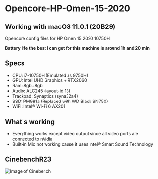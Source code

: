# Opencore-HP-Omen-15-2020
## Working with macOS 11.0.1 (20B29)
Opencore config files for HP Omen 15 2020 10750H

**Battery life the best I can get for this machine is around 1h and 20 min**

## Specs
* CPU: i7-10750H (Emulated as 9750H)
* GPU: Intel UHD Graphics + RTX2060
* Ram: 8gb+8gb
* Audio: ALC245 (layout-id 13)
* Trackpad: Synaptics (syna32a4)
* SSD: PM981a (Replaced with WD Black SN750)
* WiFi: Intel® Wi-Fi 6 AX201

## What's working
* Everything works except video output since all video ports are connected to nVidia 
* Built-in Mic not working cause it uses Intel® Smart Sound Technology

## CinebenchR23
![Image of Cinebench](https://raw.githubusercontent.com/lunjielee/Opencore-HP-Omen-15-2020/master/cinebench.png)
